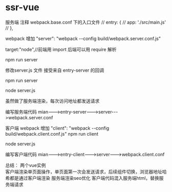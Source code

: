 # ssr-vue

服务端
注释 webpack.base.conf 下的入口文件
// entry: {
// app: './src/main.js'
// },

webpack 增加  "server": "webpack --config build/webpack.server.conf.js"

target:"node",//前端用 import 后端可以用 require 解析

npm run server

修改server.js 文件 接受来自 entry-server 的回调 

npm run server

node server.js

虽然做了服务端渲染，每次访问地址都发送请求

编写服务端代码
mian--->entry-server--->server--->webpack.server.conf


客户端
webpack 增加  "client": "webpack --config build/webpack.client.conf.js"
npm run client

node server.js

编写客户端代码
mian--->entry-client--->server--->webpack.client.conf

总结：
    两个vue实例     
    客户端渲染单页面操作，单页面第一次会发送请求，后续组件切换，浏览器地址哈希都是通过客户端渲染
    服务端渲染seo优化
    客户端代码混入服务端html，替换服务端请求

